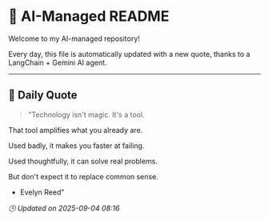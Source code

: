 # 🧠 AI-Managed README

Welcome to my AI-managed repository!

Every day, this file is automatically updated with a new quote, thanks to a LangChain + Gemini AI agent.

---

## 📅 Daily Quote

> "Technology isn't magic. It's a tool.

That tool amplifies what you already are.

Used badly, it makes you faster at failing.

Used thoughtfully, it can solve real problems.

But don't expect it to replace common sense.

- Evelyn Reed"

*🕒 Updated on 2025-09-04 08:16*